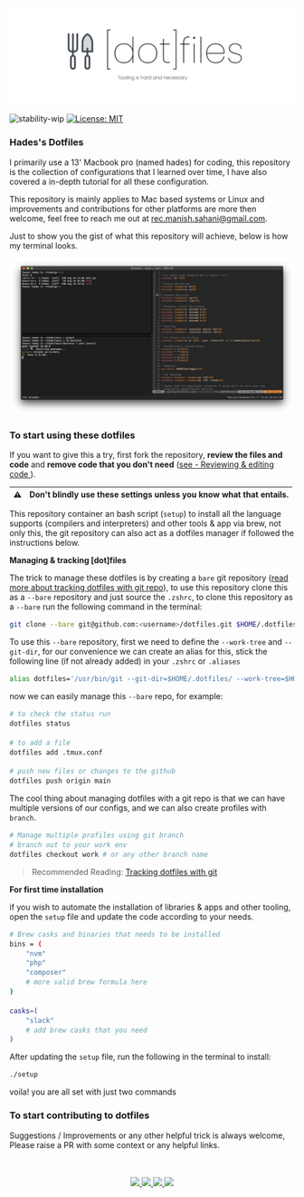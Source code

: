 ![banner.jpe](/static/banner.jpg)

![stability-wip](https://img.shields.io/badge/stability-stable-blue.svg) [![License: MIT](https://img.shields.io/badge/License-MIT-yellow.svg)](https://opensource.org/licenses/MIT)

### Hades's Dotfiles 

I primarily use a 13' Macbook pro (named hades) for coding, this repository is the collection of configurations that I learned over time, I have also covered a in-depth tutorial for all these configuration.

This repository is mainly applies to Mac based systems or Linux and improvements and contributions for other platforms are more then welcome, feel free to reach me out at [rec.manish.sahani@gmail.com](mailto:rec.manish.sahani@gmail.com).

Just to show you the gist of what this repository will achieve, below is how my terminal looks.

![terminal.png](/static/terminal.png)


### To start using these dotfiles

If you want to give this a try, first fork the repository, **review the files and code** and **remove code that you don't need** ([see - Reviewing & editing code ]()).

:warning: | Don't blindly use these settings unless you know what that entails.
:---: | :---

This repository container an bash script (`setup`) to install all the language supports (compilers and interpreters) and other tools & app via brew, not only this, the git repository can also act as a dotfiles manager if followed the instructions below.

**Managing & tracking [dot]files**

The trick to manage these dotfiles is by creating a `bare` git repository ([read more about tracking dotfiles with git repo]()), to use this repository clone this as a `--bare` repository and just source the `.zshrc`, to clone this repository as a `--bare` run the following command in the terminal:

```bash
git clone --bare git@github.com:<username>/dotfiles.git $HOME/.dotfiles
````

To use this `--bare` repository, first we need to define the `--work-tree` and `--git-dir`, for our convenience we can create an alias for this, stick the following line (if not already added) in your `.zshrc` or `.aliases`

```bash
alias dotfiles='/usr/bin/git --git-dir=$HOME/.dotfiles/ --work-tree=$HOME
``` 

now we can easily manage this `--bare` repo, for example:

```bash
# to check the status run
dotfiles status

# to add a file 
dotfiles add .tmux.conf

# push new files or changes to the github
dotfiles push origin main
```

The cool thing about managing dotfiles with a git repo is that we can have multiple versions of our configs, and we can also create profiles with `branch`.

```bash
# Manage multiple profiles using git branch
# branch out to your work env 
dotfiles checkout work # or any other branch name
```

> Recommended Reading: [Tracking dotfiles with git]()

**For first time installation**

if you wish to automate the installation of libraries & apps and other tooling, open the `setup` file and update the code according to your needs.

```bash
# Brew casks and binaries that needs to be installed
bins = (
    "nvm"
    "php"
    "composer"
    # more valid brew formula here
)

casks=(
    "slack"
    # add brew casks that you need 
)
```

After updating the `setup` file, run the following in the terminal to install:
```bash
./setup
```

voila! you are all set with just two commands

### To start contributing to dotfiles

Suggestions / Improvements or any other helpful trick is always welcome, Please raise a PR with some context or any helpful links.


<!-----------------------------------------------------------------------------
    Footer 
------------------------------------------------------------------------------>

<div align="center">
<br/>
<br/>
<!-- Mail to -->
<a href="mailto:rec.manish.sahani@gmail.com">
    <img width="25" src="https://img.icons8.com/material/120/000000/google-logo--v1.png"/>
</a>

<!-- Linkedin -->
<a href="https://www.linkedin.com/in/manishsahani/">
    <img width="25" src="https://img.icons8.com/ios-glyphs/120/000000/linkedin-circled.png"/>
</a>

<!-- Github -->
<a href="https://github.com/kalkayan/">
    <img width="25" src="https://img.icons8.com/material-sharp/120/000000/github.png"/>
</a>

<a href="https://open.spotify.com/user/sy6eqinfdpxilwe9si9vf0bxs">
    <img width="25" src="https://img.icons8.com/fluent-systems-filled/48/000000/spotify.png"/>
</a>

</div>